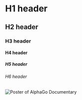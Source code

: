 # H1 header
## H2 header
### H3 header
#### H4 header
##### H5 header
###### H6 header

![Poster of AlphaGo Documentary](https://upload.wikimedia.org/wikipedia/en/7/78/Alphago-movie-poster-md.jpg)
